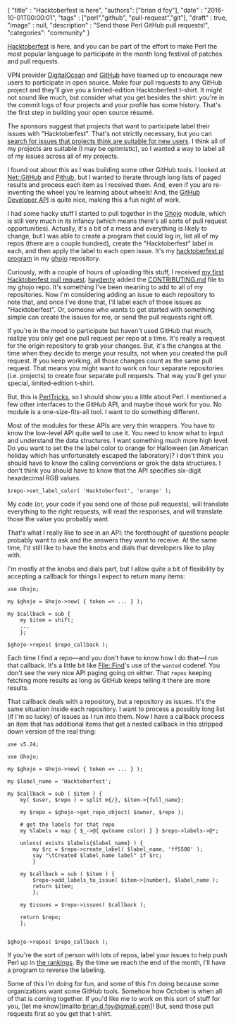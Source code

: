 
  {
    "title"  : "Hacktoberfest is here",
    "authors": ["brian d foy"],
    "date"   : "2016-10-01T00:00:01",
    "tags"   : ["perl","github", "pull-request","git"],
    "draft"  : true,
    "image"  : null,
    "description" : "Send those Perl GitHub pull requests!",
    "categories": "community"
  }

[Hacktoberfest](https://hacktoberfest.digitalocean.com/) is here, and you can be part of the effort to make Perl the most popular language to participate in the month long festival of patches and pull requests.

VPN provider [DigitalOcean](https://www.digitalocean.com/) and [GitHub](https://www.github.com/) have teamed up to encourage new users to participate in open source. Make four pull requests to any GitHub project and they'll give you a limited-edition Hacktoberfest t-shirt. It might not sound like much, but consider what you get besides the shirt: you're in the commit logs of four projects and your profile has some history. That's the first step in building your open source résumé.

The sponsors suggest that projects that want to participate label their issues with "Hacktoberfest". That's not strictly necessary, but you can [search for issues that projects think are suitable for new users](https://github.com/search?q=state%3Aopen+label%3Ahacktoberfest&type=Issues). I think all of my projects are suitable (I may be optimistic), so I wanted a way to label all of my issues across all of my projects.

I found out about this as I was building some other GitHub tools. I looked at [Net::GitHub](https://www.metacpan.org/module/Net::GitHub) and [Pithub](https://www.metacpan.org/module/Pithub), but I wanted to iterate through long lists of paged results and process each item as I received them. And, even if you are re-inventing the wheel you're learning about wheels! And, the [GitHub Developer API](https://developer.github.com/v3/) is quite nice, making this a fun night of work.

I had some hacky stuff I started to pull together in the [Ghojo]() module, which is still very much in its infancy (which means there's all sorts of pull request opportunities). Actually, it's a bit of a mess and everything is likely to change, but I was able to create a program that could log in, list all of my repos (there are a couple hundred), create the "Hacktoberfest" label in each, and then apply the label to each open issue. It's my [hacktoberfest.pl program](https://github.com/briandfoy/ghojo/blob/master/examples/hacktoberfest.pl) in my [ghojo](https://github.com/briandfoy/ghojo) repository.

Curiously, with a couple of hours of uploading this stuff, I received [my first Hacktoberfest pull request](https://github.com/briandfoy/ghojo/pull/14). [haydenty](https://github.com/haydenty) added the [CONTRIBUTING.md](https://github.com/briandfoy/ghojo/blob/master/CONTRIBUTING.md) file to my ghojo repo. It's something I've been meaning to add to all of my repositories. Now I'm considering adding an issue to each repository to note that, and once I've done that, I'll label each of those issues as "Hacktoberfest". Or, someone who wants to get started with something simple can create the issues for me, or send the pull requests right off.

If you're in the mood to participate but haven't used GitHub that much, realize you only get one pull request per repo at a time. It's really a request for the origin repository to grab your changes. But, it's the changes at the time when they decide to merge your results, not when you created the pull request. If you keep working, all those changes count as the same pull request. That means you might want to work on four separate repositories (i.e. projects) to create four separate pull requests. That way you'll get your special, limited-edition t-shirt.

But, this is [PerlTricks](https://www.perltricks.com), so I should show you a little about Perl. I mentioned a few other interfaces to the GitHub API, and maybe those work for you. No module is a one-size-fits-all tool. I want to do something different.

Most of the modules for these APIs are very thin wrappers. You have to know the low-level API quite well to use it. You need to know what to input and understand the data structures. I want something much more high level. Do you want to set the the label color to orange for Halloween (an American holiday which has unfortunately escaped the laboratory)? I don't think you should have to know the calling conventions or grok the data structures. I don't think you should have to know that the API specifies six-digit hexadecimal RGB values.

``` pretty-print
$repo->set_label_color( 'Hacktoberfest', 'orange' );
```

My code (or, your code if you send one of those pull requests), will translate everything to the right requests, will read the responses, and will translate those the value you probably want.

That's what I really like to see in an API: the forethought of questions people probably want to ask and the answers they want to receive. At the same time, I'd still like to have the knobs and dials that developers like to play with.

I'm mostly at the knobs and dials part, but I allow quite a bit of flexibility by accepting a callback for things I expect to return many items:

``` pretty-print
use Ghojo;

my $ghojo = Ghojo->new( { token => ... } );

my $callback = sub {
	my $item = shift;
	...
	};

$ghojo->repos( $repo_callback );
```

Each time I find a repo—and you don't have to know how I do that—I run that callback. It's a little bit like [File::Find](https://www.metacpan.org/module/File::Find)'s use of the `wanted` coderef. You don't see the very nice API paging going on either. That `repos` keeping fetching more results as long as GitHub keeps telling it there are more results.

That callback deals with a repository, but a repository as issues. It's the same situation inside each repository. I want to process a possibly long list (if I'm so lucky) of issues as I run into them. Now I have a callback process an item that has additional items that get a nested callback in this stripped down version of the real thing:

``` pretty-print
use v5.24;

use Ghojo;

my $ghojo = Ghojo->new( { token => ... } );

my $label_name = 'Hacktoberfest';

my $callback = sub ( $item ) {
	my( $user, $repo ) = split m{/}, $item->{full_name};

	my $repo = $ghojo->get_repo_object( $owner, $repo );

	# get the labels for that repo
	my %labels = map { $_->@{ qw(name color) } } $repo->labels->@*;

	unless( exists $labels{$label_name} ) {
		my $rc = $repo->create_label( $label_name, 'ff5500' );
		say "\tCreated $label_name label" if $rc;
		}

	my $callback = sub ( $item ) {
		$repo->add_labels_to_issue( $item->{number}, $label_name );
		return $item;
		};

	my $issues = $repo->issues( $callback );

	return $repo;
	};


$ghojo->repos( $repo_callback );
```

If you're the sort of person with lots of repos, label your issues to help push Perl up in [the rankings](https://github.com/search?q=state%3Aopen+label%3Ahacktoberfest&type=Issues). By the time we reach the end of the month, I'll have a program to reverse the labeling.

Some of this I'm doing for fun, and some of this I'm doing because some organizations want some GitHub tools. Somehow how October is when all of that is coming together. If you'd like me to work on this sort of stuff for you, [let me know](mailto:brian.d.foy@gmail.com]! But, send those pull requests first so you get that t-shirt.
